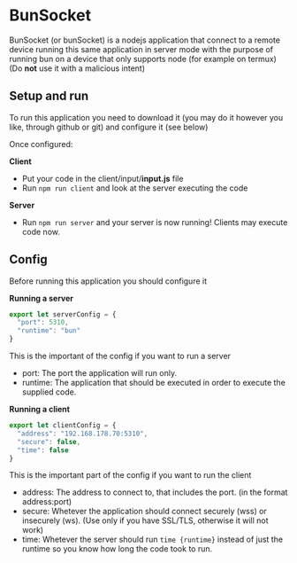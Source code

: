 # BunSocket
BunSocket (or bunSocket) is a nodejs application that connect to a remote device running this same application in server mode with the purpose of running bun on a device that only supports node (for example on termux)
(Do **not** use it with a malicious intent)

## Setup and run
To run this application you need to download it (you may do it however you like, through github or git) and configure it (see below)

Once configured:

  **Client**
  - Put your code in the client/input/**input.js** file
  - Run `npm run client` and look at the server executing the code

  **Server**
  - Run `npm run server` and your server is now running! Clients may execute code now.

## Config
Before running this application you should configure it

 **Running a server**
  ```js
  export let serverConfig = {
    "port": 5310,
    "runtime": "bun"
  }
  ```
  This is the important of the config if you want to run a server
  - port: The port the application will run only.
  - runtime: The application that should be executed in order to execute the supplied code.

  **Running a client**
  ```js
  export let clientConfig = {
    "address": "192.168.178.70:5310",
    "secure": false,
    "time": false
  }
  ```
  This is the important part of the config if you want to run the client
  - address: The address to connect to, that includes the port. (in the format address:port)
  - secure: Whetever the application should connect securely (wss) or insecurely (ws). (Use only if you have SSL/TLS, otherwise it will not work)
  - time: Whetever the server should run `time {runtime}` instead of just the runtime so you know how long the code took to run.
